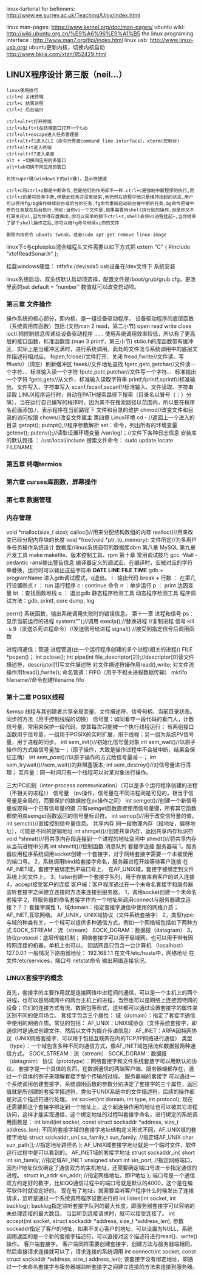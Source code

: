 

linux-turtorial for befinners: http://www.ee.surrey.ac.uk/Teaching/Unix/index.html

linux man-pages:  https://www.kernel.org/doc/man-pages/
ubuntu wiki:      http://wiki.ubuntu.org.cn/%E9%A6%96%E9%A1%B5
the linux programing interface :  http://www.man7.org/tlpi/index.html
linux usb: http://www.linux-usb.org/
ubuntu更新内核，切换内核启动 http://www.bkjia.com/xtzh/952429.html

## LINUX程序设计 第三版（neil...）
```
linux使用技巧
ctrl+d 关闭终端
ctrl+c 结束进程
ctrl+z 后台运行

ctrl+alt+t打开终端
ctrl+shift+t在终端窗口打开一个tab
ctrl+alt+escape进入任务管理器
ctrl+alt+f1进入CLI（命令行界面command line interface），xterm(控制台)
ctrl+alt+t进入终端
ctrl+alt+f7进入桌面
alt + ~切换同应用的多窗口
alt+tab切换不同应用的窗口

长按super键(windows下的win键)，显示快捷键

ctrl+c和ctrl+z都是中断命令,但是他们的作用却不一样.ctrl+c是强制中断程序的执行,而ctrl+z的是将任务中断,但是此任务并没有结束,他仍然在进程中他只是维持挂起的状态,用户可以使用fg/bg操作继续前台或后台的任务,fg命令重新启动前台被中断的任务,bg命令把被中断的任务放在后台执行.例如:当你vi一个文件是,如果需要用shell执行别的操作,但是你又不打算关闭vi,因为你得存盘推出,你可以简单的按下ctrl+z,shell会将vi进程挂起~,当你结束了那个shell操作之后,你可以用fg命令继续vi你的文件

删除内核命令 ubuntu tweak，或者sudo apt-get remove linux-image
```
linux下c与cplusplus混合编程头文件需要以如下方式把
extern "C"
{
     #include "xtofReadSonar.h"
};

挂载windows硬盘： ntfsfix /dev/sda5
usb设备在/dev文件下
系统安装

linux系统启动，双系统默认启动项选择，配置文件是/boot/grub/grub.cfg，更改里面的set default = “number” 数值就可以改变启动项。

### 第三章 文件操作
操作系统的核心部分，即内核，是一组设备驱动程序。
设备驱动程序的底层函数（系统调用库函数）包括:(文档man 2 read，第二小节)
     open
     read
     write
     close
     ioctl:把控制信息传递给设备驱动程序
     ……
使用系统调用效率较低，所以有了更高层的接口函数，标准函数库:(man 3 printf，第三小节)
     stdio.h的库函数带有缓冲区，实际上是当缓冲区满时，进行系统调用。此处的文件流与系统调用中的底层文件描述符相对应。
     fopen,fclose//文件打开、关闭
     fread,fwrite//文件读、写
     fflush//（清空）刷新缓冲区
     fseek//文件地址查找
     fgetc,getc,getchar//文件读一个字符、、标准输入读一个字符
     fputc,putc,putchar//文件写一个字符、、标准输出一个字符
     fgets,gets//从文件、标准输入读取字符串
     printf,fprintf,sprintf//标准输出、文件写入、字符串写入
     scanf,fscanf,sscanf//标准输入、文件读取、字符串读取
LINUX程序运行时，自动在PATH搜索路径下搜索（目录名以冒号（：）分隔），当在运行自己编写的程序时，因为其不在搜索路径以范围内，所以要在程序名前面添加./，表示程序在当前路径下
文件和目录的维护
chmod//改变文件和目录的访问权限
chown//改变文件属主
第四章 Linux环境
cd -  //返回上一个进入的目录
getopt(); putopt();//程序参数解析
set：命令，列出所有的环境变量
getenv(); putenv();//读取设置环境变量
/var/log/；//文件下各种日志信息
安装库的默认路径 ： /usr/local/include
搜索文件命令： sudo update
                         locate FILENAME

### 第五章 终端termios
### 第六章 curses库函数，屏幕操作
### 第七章 数据管理
### 内存管理
void *malloc(size_t size);
calloc()//用来分配结构数组的内存
realloc()//用来改变已经分配内存块的长度
void *free(void *ptr_to_memory);
文件所定//为多用户多任务操作系统设计
数据库//linux系统自带的数据库dbm
第八章 MySQL
第九章 开发工具
make makefile、版本控制工具、rpm
第十章 常用调试技巧
gcc -Wall -pedantic -ansi输出警告信息
编译器定义的调试宏，在编译时，宏被对应的字符串替换，运行时可以输出这些字符串
__DATE__
__LINE__
__FILE__
__TIME__
gdb + programName 进入gdb调试模式，q退出。
l : 输出代码
break + 行数 ： 在第几行设置断点
r ： run 运行程序
c  : continue 命令
n ：单步运行
p ： print 达因变量
bt ：查找函数堆栈
q ： 退出gdb
静态程序检测工具
动态程序检测工具
程序调试方法：gdb, printf, core dump, log

perrr() 系统函数，输出系统调用失败时的错误信息。
第十一章 进程和信号
ps： 显示当前运行的进程
system("");//调用
execlp();//替换进程
//复制进程
信号
kill -s 9（发送杀死进程命令）//发送信号给进程
signal() //接受到指定信号后调用函数

进程间通信：管道
进程管道(由一个运行程序创建的多个进程(相关的进程))
FILE *popen()；
int pclose();
int pipe(int file_descriptor[2]);//descriptor[0]读文件描述符，descriptor[1]写文件描述符
对文件描述符操作用read(),write;
对文件流操作用fread(),fwrite();
命名管道：FIFO（用于不相关进程数据传输）
mkfifo filename//命令创建filename fifo
### 第十二章 POSIX线程
&emsp 线程与其创建者共享全局变量、文件描述符、信号句柄、当前目录状态。
同步的方法（用于控制线程的切换）
     信号量：如同看守一段代码的看门人，计数信号量，常用来保护一段代码，使其每次只能被一个执行线程运行；
         有两组接口函数用于信号量，一组用于POSIX的实时扩展，用于线程；另一组为系统PV信号量，用于进程的同步。
         int sem_init()//初始化信号量对象
         int sem_wait()//以原子操作的方式给信号量加一；（原子操作，大致是操作过程中不会被中断，结果会保证正确）
         int sem_post()//以原子操作的方式给信号量减一；
         int sem_trywait()//sem_wait()的非阻塞版本;
         int sem_destroy()//对信号量进行清理；
     互斥量：同一时间只有一个线程可以对某对象进行操作。

三大IPC机制（inter-process communication）（可以是多个运行程序创建的进程（不相关的进程））
信号量
（pv操作，信号量在不同进程间是可见的，相当于信号量是全局的，而要保护的数据放在pv操作之间）
int semget()//创建一个新信号量或取得一个已有信号量的键
只有semget函数直接使用信号量键，所有其它函数都使用由semget函数返回的信号量标识符。
int semop()//用于改变信号量的值。
int semctl()//直接控制信号量信息。
共享内存
同一段物理内存（段地址，偏移地址），可能是不同的逻辑地址
int shmget()//创建共享内存，返回共享内存标识符
void *shmat()//将共享内存段连接到一个进程的地址空间中
shmdt()//将共享内存从当前进程中分离
int shmctl()//控制函数
消息队列
套接字连接
服务器端
1，服务器应用程序系统调用socket创建一个套接字，对于网络套接字需要一个未被使用的端口号。
2，系统调用bind给套接字命名，服务器进程开始等待客户连接
     在AF_INET域，套接字被绑定到IP端口号上，
     在AF_UNIX域，套接字被绑定到文件系统上的文件上。
3，listen创建一个套接字队列，用于存放来自客户的进入连接
4，accept接受客户的连接
客户端：客户程序通过在一个未命名套接字和服务器监听套接字之间建立连接的方法来连接到服务器。
1，调用socket创建一个未命名套接字
2，将服务器的命名套接字作为一个地址来调用connect与服务器建立连接？？？
套接字属性
1，域domain：指定套接字通信中使用的网络介质；
AF_INET,互联网络。
AF_UNIX，UNIX域协议（文件系统套接字）
2，类型type:与域的种类有关，一个域可以提供多种通信方式，例如一个网络域包括如下两种方式
SOCK_STREAM：流（stream）
SOCK_DGRAM：数据报（datagram）
3，协议protocol：底层传输机制；
网络套接字可以用于局域网，也可以用于带有因特网连接的机器，单机上也可以。
回路网路只包含一台计算机 （localhost）127.0.0.1
一般情况下路由器地址： 192.168.1.1
在文件/etc/hosts中，网络地址
在文件/etc/services，端口号
netstat命令     输出网络连接状况。

### LINUX套接字的概念
首先，套接字的主要作用就是连接网络中进程间的通信，可以是一个主机上的两个进程，也可以是局域网中的两台主机上的进程，当然也可以是网络上连接因特网的设备；它们的连接方式有流、数据包等形式，这些都可以通过设置套接字的属性来区别不同的使用场合。
套接字包含三个属性：
     域（domain）：指定了套接字通信中使用的网络介质。常见的包括：
          AF_UNIX：UNIX域协议（文件系统套接字，即通信时是通过创建文件，然后以文件为媒介传递信息）
          AF_INET：ARPA因特网协议（UNIX网络套接字，可以用于包括互联网在内的TCP/IP网络进行通信）
     类型（type）：一个域包含多种不同的通信方式，像AF_INET域包括流和数据报两种通信方式。
SOCK_STREAM：流（stream）
SOCK_DGRAM：数据报（datagram）
     协议（prototype）：网络套接字和文件系统套接字可以用默认的协议。
套接字是一个具体的东西，在数据通信的两端客户端、服务器端都存在，通过一个具体的例子来理解套接字整个传输的过程。
服务器端的套接字
可以通过一个系统调用创建套接字，系统调用函数的参数分别决定了套接字的三个属性，返回值就是所创建的套接字描述符，类似于UNIX系统中的文件描述符，后续的操作都是对这个描述符进行处理。
int socket(int domain, int type, int protocol);
现在还需要把这个套接字绑定到一个地址上，这个起连接作用的地址也可以被其它进程访问，这样才能实现通信，这个绑定地址的过程叫套接字命名，进行绑定的系统调用函数是：
int bind(int socket, const struct sockaddr *address, size_t address_len);
不同的套接字域的套接字地址结构定义形式不同，AF_UNIX域的套接字地址
struct sockaddr_un{
     sa_family_t sun_family;   //指定域AF_UNIX
     char sun_path[];     //指定地址路径名
};
AF_UNIX域套接字地址就是一个临时文件，软件运行过程中是可以看到的。
AF_INET域的套接字地址
struct sockaddr_in{
     short int sin_family;     //指定域AF_INET
     unsigned short int sin_port; //指定网络端口，因为IP地址仅仅确定了通信双方的主机地址，还需要确定端口号进一步指定通信的进程。
     struct in_addr sin_addr; //指定网络地址，即IP地址
};
端口号是一个通信双方约定好的数字，比如QQ通信过程中的端口号就是默认的4000，这个是在编写软件时就设定好的。
现在有了地址，就需要监听客户程序什么时候发出了连接请求，监听是通过一个系统调用程序设置进行的
int listen(int socket, int backlog);
backlog指定监听套接字队列的最大长度，即服务器套接字可以容纳的未处理连接的最大数目。
当监听到连接请求时，就可以接受连接了。
int accept(int socket, struct sockaddr *address, size_t *address_len);
参数sockaddr指定了客户的地址，如果不关心客户的地址，可以设置为NULL，系统调用返回的是一个新的套接字描述符，可以直接对这个描述符进行read()、write()操作。
客户端套接字。
客户端同样需要创建套接字，创建方法与服务器端相同，然后直接请求连接就可以了，请求连接的系统调用
int connect(int socket, const struct sockaddr *address, size_t address_len);
该套接字没有绑定地址，即通过一个未命名套接字与服务器端监听套接字之间建立连接的方法来连接到服务器。
